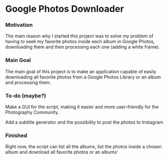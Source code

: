 # Google Photos Downloader

### Motivation
The main reason why I started this project was to solve my problem of having to seek my favorite photos inside each album in Google Photos, downloading them and then processing each one (adding a white frame).


### Main Goal
The main goal of this project is to make an application capable of easily downloading all favorite photos from a Google Photos Library or an album and processing them.

### To-do (maybe?)

Make a GUI for the script, making it easier and more user-friendly for the Photography Community.

Add a subtitle generator and the possibility to post the photos to Instagram

### Finished
Right now, the script can list all the albums, list the photos inside a chosen album and download all favorite photos or an albums'